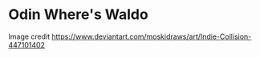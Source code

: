 # Odin Where's Waldo

Image credit
https://www.deviantart.com/moskidraws/art/Indie-Collision-447101402
